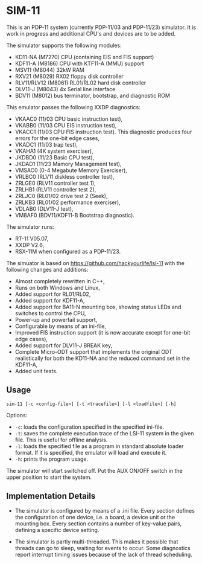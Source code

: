 SIM-11
======

This is an PDP-11 system (currently PDP-11/03 and PDP-11/23) simulator.
It is work in progress and additional CPU's and devices are to be added.

The simulator supports the following modules:
- KD11-NA (M7270) CPU (containing EIS and FIS support)
- KDF11-A (M8186) CPU with KTF11-A (MMU) support
- MSV11 (M8044) 32kW RAM
- RXV21 (M8029) RX02 floppy disk controller
- RLV11/RLV12 (M8061) RL01/RL02 hard disk controller
- DLV11-J (M8043) 4x Serial line interface
- BDV11 (M8012) bus terminator, bootstrap, and diagnostic ROM

This emulator passes the following XXDP diagnostics:
- VKAAC0 (11/03 CPU basic instruction test),
- VKABB0 (11/03 CPU EIS instruction test),
- VKACC1 (11/03 CPU FIS instruction test).
  This diagnostic produces four errors for the one-bit edge cases,
- VKADC1 (11/03 trap test),
- VKAHA1 (4K system exerciser),
- JKDBD0 (11/23 Basic CPU test),
- JKDAD1 (11/23 Mamory Management test),
- VMSAC0 (0-4 Megabute Memory Exerciser),
- VRLBC0 (RLV11 diskless controller test),
- ZRLGE0 (RLV11 controller test 1),
- ZRLHB1 (RLV11 controller test 2),
- ZRLJC0 (RL01/02 drive test 2 (Seek),
- ZRLKB3 (RL01/02 performance exerciser),
- VDLAB0 (DLV11-J test),
- VM8AF0 (BDV11/KDF11-B Bootstrap diagnostic).

The simulator runs:
- RT-11 V05.07,
- XXDP V2.6,
- RSX-11M when configured as a PDP-11/23.

The simuator is based on https://github.com/hackyourlife/lsi-11
with the following changes and additions:

- Almost completely rewritten in C++,
- Runs on both Windows and Linux,
- Added support for RL01/RL02,
- Added support for KDF11-A,
- Added support for BA11-N mounting box, showing status LEDs and switches
  to control the CPU,
- Power-up and powerfail support,
- Configurable by means of an ini-file,
- Improved FIS instruction support (it is now accurate except for one-bit
  edge cases),
- Added support for DLV11-J BREAK key,
- Complete Micro-ODT support that implements the original ODT realistically
  for both the KD11-NA and the reduced command set in the KDF11-A,
- Added unit tests.

Usage
-----

```
sim-11 [-c <config-file>] [-t <tracefile>] [-l <loadfile>] [-h]
```

Options:
- `-c`: loads the configuration specified in the specified ini-file.
- `-t`: saves the complete execution trace of the LSI-11 system in the
        given file. This is useful for offline analysis.
- `-l`: loads the specified file as a program in standard absolute loader
        format. If it is specified, the emulator will load and execute it.
- `-h`: prints the program usage.

The simulator will start switched off. Put the AUX ON/OFF switch in the upper position
to start the system.

Implementation Details
----------------------

- The simulator is configured by means of a .ini file. Every section defines the
  configuration of one device, i.e. a board, a device unit or the mounting box.
  Every section contains a number of key-value pairs, defining a specific
  device setting.

- The simulator is partly multi-threaded. This makes it possible that threads
  can go to sleep, waiting for events to occur. Some diagnostics report
  interrupt timing issues because of the lack of thread scheduling.
 